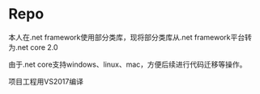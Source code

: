 # Repo
本人在.net framework使用部分类库，现将部分类库从.net framework平台转为.net core 2.0

由于.net core支持windows、linux、mac，方便后续进行代码迁移等操作。

项目工程用VS2017编译

